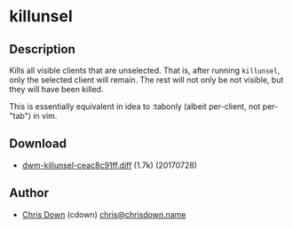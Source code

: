 killunsel
=========

Description
-----------

Kills all visible clients that are unselected. That is, after running
`killunsel`, only the selected client will remain. The rest will not only be
not visible, but they will have been killed.

This is essentially equivalent in idea to :tabonly (albeit per-client, not
per-"tab") in vim.

Download
--------

* [dwm-killunsel-ceac8c91ff.diff](dwm-killunsel-ceac8c91ff.diff) (1.7k)
  (20170728)

Author
------

* [Chris Down](https://chrisdown.name) (cdown) <chris@chrisdown.name>
